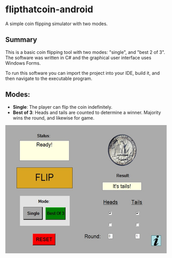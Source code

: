 # flipthatcoin-android
A simple coin flipping simulator with two modes.

## Summary
This is a basic coin flipping tool with two modes: "single", and "best 2 of 3".
The software was written in C# and the graphical user interface uses Windows Forms.

To run this software you can import the project into your IDE, build it, and then navigate to the executable program.

Modes:
---
* **Single**: The player can flip the coin indefinitely.
* **Best of 3**: Heads and tails are counted to determine a winner. Majority wins the round, and likewise for game.

<img src="https://github.com/evandevizio/flipthatcoin/blob/master/Images/ftc.jpg" width="600" height="400">
